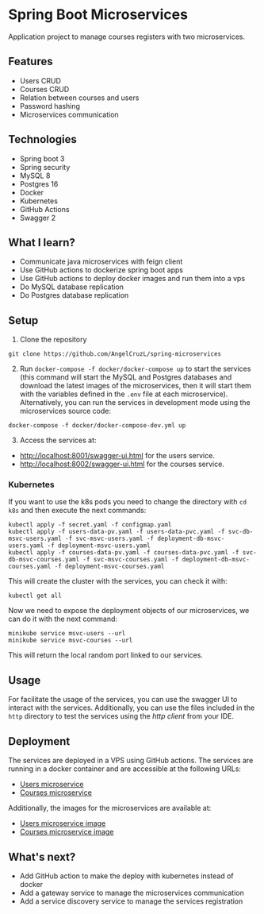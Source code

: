 # Spring Boot Microservices

Application project to manage courses registers with two microservices.

## Features

- Users CRUD
- Courses CRUD
- Relation between courses and users
- Password hashing
- Microservices communication

## Technologies

- Spring boot 3
- Spring security
- MySQL 8
- Postgres 16
- Docker
- Kubernetes
- GitHub Actions
- Swagger 2

## What I learn?

- Communicate java microservices with feign client
- Use GitHub actions to dockerize spring boot apps
- Use GitHub actions to deploy docker images and run them into a vps
- Do MySQL database replication
- Do Postgres database replication

## Setup

1. Clone the repository

```shell
git clone https://github.com/AngelCruzL/spring-microservices
```

2. Run `docker-compose -f docker/docker-compose up` to start the services (this command will start the MySQL and
   Postgres databases and download the latest images of the microservices, then it will start them with the variables
   defined in the `.env` file at each microservice). Alternatively, you can run the services in development mode using
   the microservices source code:

```shell
docker-compose -f docker/docker-compose-dev.yml up
```

3. Access the services at:

- [http://localhost:8001/swagger-ui.html](http://localhost:8001/swagger-ui.html) for the users service.
- [http://localhost:8002/swagger-ui.html](http://localhost:8002/swagger-ui.html) for the courses service.

### Kubernetes

If you want to use the k8s pods you need to change the directory with `cd k8s` and then execute the next commands:

```shell
kubectl apply -f secret.yaml -f configmap.yaml
kubectl apply -f users-data-pv.yaml -f users-data-pvc.yaml -f svc-db-msvc-users.yaml -f svc-msvc-users.yaml -f deployment-db-msvc-users.yaml -f deployment-msvc-users.yaml
kubectl apply -f courses-data-pv.yaml -f courses-data-pvc.yaml -f svc-db-msvc-courses.yaml -f svc-msvc-courses.yaml -f deployment-db-msvc-courses.yaml -f deployment-msvc-courses.yaml
```

This will create the cluster with the services, you can check it with:

```shell
kubectl get all
```

Now we need to expose the deployment objects of our microservices, we can do it with the next command:

```shell
minikube service msvc-users --url
minikube service msvc-courses --url
```

This will return the local random port linked to our services.

## Usage

For facilitate the usage of the services, you can use the swagger UI to interact with the services. Additionally,
you can use the files included in the `http` directory to test the services using the _http client_ from your IDE.

## Deployment

The services are deployed in a VPS using GitHub actions. The services are running in a docker container and are
accessible at the following URLs:

- [Users microservice](https://msvc-users.angelcruzl.dev/swagger-ui/index.html)
- [Courses microservice](https://msvc-courses.angelcruzl.dev/swagger-ui/index.html)

Additionally, the images for the microservices are available at:

- [Users microservice image](https://hub.docker.com/r/angelcruzl/msvc-users)
- [Courses microservice image](https://hub.docker.com/r/angelcruzl/msvc-courses)

## What's next?

- Add GitHub action to make the deploy with kubernetes instead of docker
- Add a gateway service to manage the microservices communication
- Add a service discovery service to manage the services registration
